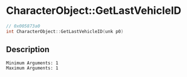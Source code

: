 # CharacterObject::GetLastVehicleID
```c
// 0x005873a0
int CharacterObject::GetLastVehicleID(unk p0)
```
## Description
```
Minimum Arguments: 1
Maximum Arguments: 1
```
